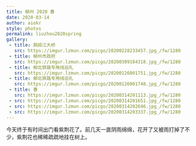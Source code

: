 ```yaml
---
title: 柳州 2020 春
date: 2020-03-14
author: aiokr
style: photos
permalink: liuzhou2020spring
gallery:
 - title: 鹧鸪江大桥
   src: https://imgur.lzmun.com/picgo/20200228233457.jpg_/fw/1280
 - title: 柳州市政府
   src: https://imgur.lzmun.com/picgo/20200309184318.jpg_/fw/1280
 - title: 柳北铁路专用线巡礼
   src: https://imgur.lzmun.com/picgo/20200126001751.jpg_/fw/1280
 - title: 柳北铁路专用线巡礼
   src: https://imgur.lzmun.com/picgo/20200126001748.jpg_/fw/1280
 - title: 春
   src: https://imgur.lzmun.com/picgo/20200314201113.jpg_/fw/1280
 - src: https://imgur.lzmun.com/picgo/20200314201651.jpg_/fw/1280
 - src: https://imgur.lzmun.com/picgo/20200314202646.jpg_/fw/1280
 - src: https://imgur.lzmun.com/picgo/20200314203337.jpg_/fw/1280
---
```


今天终于有时间出门看紫荆花了。前几天一直阴雨绵绵，花开了又被雨打掉了不少，紫荆花也稀稀疏疏地挂在树上。